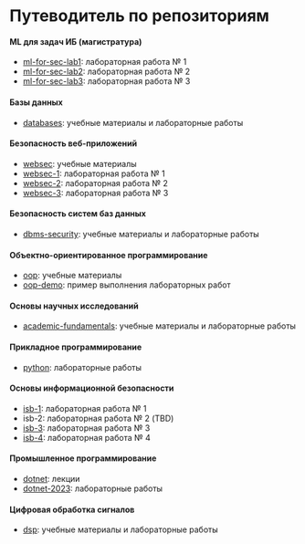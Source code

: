 # Путеводитель по репозиториям

#### ML для задач ИБ (магистратура)
- [ml-for-sec-lab1](https://github.com/itsecd/ml-for-sec-lab1): лабораторная работа № 1
- [ml-for-sec-lab2](https://github.com/itsecd/ml-for-sec-lab2): лабораторная работа № 2
- [ml-for-sec-lab3](https://github.com/itsecd/ml-for-sec-lab3): лабораторная работа № 3

#### Базы данных
- [databases](https://github.com/itsecd/databases): учебные материалы и лабораторные работы

#### Безопасность веб-приложений
- [websec](https://github.com/itsecd/websec): учебные материалы
- [websec-1](https://github.com/itsecd/websec-1): лабораторная работа № 1
- [websec-2](https://github.com/itsecd/websec-2): лабораторная работа № 2
- [websec-3](https://github.com/itsecd/websec-3): лабораторная работа № 3

#### Безопасность систем баз данных
- [dbms-security](https://github.com/itsecd/dbms-security): учебные материалы и лабораторные работы

#### Объектно-ориентированное программирование
- [oop](https://github.com/itsecd/oop): учебные материалы
- [oop-demo](https://github.com/itsecd/oop-demo): пример выполнения лабораторных работ

#### Основы научных исследований
- [academic-fundamentals](https://github.com/itsecd/academic-fundamentals): учебные материалы и лабораторные работы

#### Прикладное программирование
- [python](https://github.com/itsecd/python): лабораторные работы

#### Основы информационной безопасности
- [isb-1](https://github.com/itsecd/isb-1): лабораторная работа № 1
- isb-2: лабораторная работа № 2 (TBD)
- [isb-3](https://github.com/itsecd/isb-3): лабораторная работа № 3
- [isb-4](https://github.com/itsecd/isb-4): лабораторная работа № 4

#### Промышленное программирование
- [dotnet](https://github.com/itsecd/dotnet): лекции
- [dotnet-2023](https://github.com/itsecd/dotnet-2023): лабораторные работы

#### Цифровая обработка сигналов
- [dsp](https://github.com/itsecd/dsp): учебные материалы и лабораторные работы
